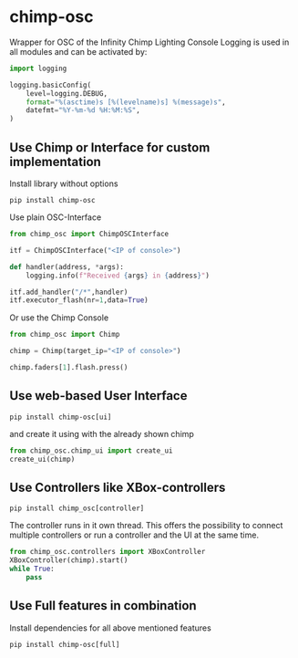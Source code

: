 # chimp-osc
Wrapper for OSC of the Infinity Chimp Lighting Console
Logging is used in all modules and can be activated by:
```py
import logging

logging.basicConfig(
    level=logging.DEBUG,
    format="%(asctime)s [%(levelname)s] %(message)s",
    datefmt="%Y-%m-%d %H:%M:%S",
)
```

## Use Chimp or Interface for custom implementation
Install library without options
```
pip install chimp-osc
```

Use plain OSC-Interface

```py
from chimp_osc import ChimpOSCInterface

itf = ChimpOSCInterface("<IP of console>")

def handler(address, *args):
    logging.info(f"Received {args} in {address}")

itf.add_handler("/*",handler)
itf.executor_flash(nr=1,data=True)
```

Or use the Chimp Console
```py
from chimp_osc import Chimp

chimp = Chimp(target_ip="<IP of console>")

chimp.faders[1].flash.press()
```

## Use web-based User Interface
```
pip install chimp-osc[ui]
```

and create it using with the already shown chimp
```py
from chimp_osc.chimp_ui import create_ui
create_ui(chimp)
```

## Use Controllers like XBox-controllers
```
pip install chimp_osc[controller]
```
The controller runs in it own thread.
This offers the possibility to connect multiple controllers or run a controller and the UI at the same time.

```py
from chimp_osc.controllers import XBoxController
XBoxController(chimp).start()
while True:
    pass
```

## Use Full features in combination
Install dependencies for all above mentioned features
```
pip install chimp-osc[full]
```

